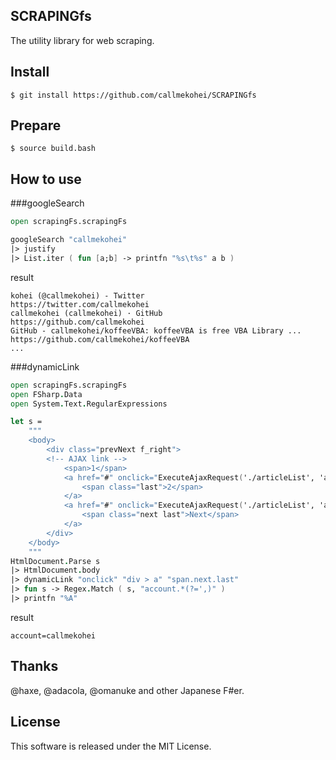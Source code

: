 SCRAPINGfs
---
The utility library for web scraping.

Install
---
```
$ git install https://github.com/callmekohei/SCRAPINGfs
```

Prepare
---
```
$ source build.bash
```

How to use
---
###googleSearch
```fsharp
open scrapingFs.scrapingFs

googleSearch "callmekohei"
|> justify
|> List.iter ( fun [a;b] -> printfn "%s\t%s" a b )
```
result
```text
kohei (@callmekohei) - Twitter                                   	https://twitter.com/callmekohei                            
callmekohei (callmekohei) · GitHub                               	https://github.com/callmekohei                             
GitHub - callmekohei/koffeeVBA: koffeeVBA is free VBA Library ...	https://github.com/callmekohei/koffeeVBA                   
...
```
###dynamicLink
```fsharp
open scrapingFs.scrapingFs
open FSharp.Data
open System.Text.RegularExpressions

let s =
    """
    <body>
        <div class="prevNext f_right">
        <!-- AJAX link -->
            <span>1</span>
            <a href="#" onclick="ExecuteAjaxRequest('./articleList', 'account=12345', 'DispListArticle'); return false;">
                <span class="last">2</span>
            </a>
            <a href="#" onclick="ExecuteAjaxRequest('./articleList', 'account=callmekohei', 'DispListArticle'); return false;">
                <span class="next last">Next</span>
            </a>
        </div>
    </body>
    """
HtmlDocument.Parse s
|> HtmlDocument.body
|> dynamicLink "onclick" "div > a" "span.next.last"
|> fun s -> Regex.Match ( s, "account.*(?=',)" )
|> printfn "%A"
```
result
```
account=callmekohei
```
Thanks
---
@haxe, @adacola, @omanuke and other Japanese F#er.  

License
---
This software is released under the MIT License.

